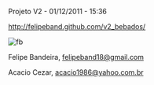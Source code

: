 Projeto V2 - 01/12/2011 - 15:36

http://felipeband.github.com/v2_bebados/

![fb](https://github.com/felipeband/V2/raw/master/a.jpeg)

Felipe Bandeira, felipeband18@gmail.com

Acacio Cezar, acacio1986@yahoo.com.br
